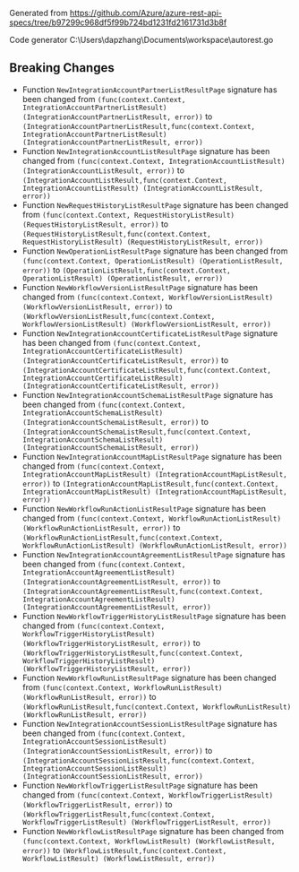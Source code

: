 
Generated from https://github.com/Azure/azure-rest-api-specs/tree/b97299c968df5f99b724bd1231fd2161731d3b8f

Code generator C:\Users\dapzhang\Documents\workspace\autorest.go

## Breaking Changes

- Function `NewIntegrationAccountPartnerListResultPage` signature has been changed from `(func(context.Context, IntegrationAccountPartnerListResult) (IntegrationAccountPartnerListResult, error))` to `(IntegrationAccountPartnerListResult,func(context.Context, IntegrationAccountPartnerListResult) (IntegrationAccountPartnerListResult, error))`
- Function `NewIntegrationAccountListResultPage` signature has been changed from `(func(context.Context, IntegrationAccountListResult) (IntegrationAccountListResult, error))` to `(IntegrationAccountListResult,func(context.Context, IntegrationAccountListResult) (IntegrationAccountListResult, error))`
- Function `NewRequestHistoryListResultPage` signature has been changed from `(func(context.Context, RequestHistoryListResult) (RequestHistoryListResult, error))` to `(RequestHistoryListResult,func(context.Context, RequestHistoryListResult) (RequestHistoryListResult, error))`
- Function `NewOperationListResultPage` signature has been changed from `(func(context.Context, OperationListResult) (OperationListResult, error))` to `(OperationListResult,func(context.Context, OperationListResult) (OperationListResult, error))`
- Function `NewWorkflowVersionListResultPage` signature has been changed from `(func(context.Context, WorkflowVersionListResult) (WorkflowVersionListResult, error))` to `(WorkflowVersionListResult,func(context.Context, WorkflowVersionListResult) (WorkflowVersionListResult, error))`
- Function `NewIntegrationAccountCertificateListResultPage` signature has been changed from `(func(context.Context, IntegrationAccountCertificateListResult) (IntegrationAccountCertificateListResult, error))` to `(IntegrationAccountCertificateListResult,func(context.Context, IntegrationAccountCertificateListResult) (IntegrationAccountCertificateListResult, error))`
- Function `NewIntegrationAccountSchemaListResultPage` signature has been changed from `(func(context.Context, IntegrationAccountSchemaListResult) (IntegrationAccountSchemaListResult, error))` to `(IntegrationAccountSchemaListResult,func(context.Context, IntegrationAccountSchemaListResult) (IntegrationAccountSchemaListResult, error))`
- Function `NewIntegrationAccountMapListResultPage` signature has been changed from `(func(context.Context, IntegrationAccountMapListResult) (IntegrationAccountMapListResult, error))` to `(IntegrationAccountMapListResult,func(context.Context, IntegrationAccountMapListResult) (IntegrationAccountMapListResult, error))`
- Function `NewWorkflowRunActionListResultPage` signature has been changed from `(func(context.Context, WorkflowRunActionListResult) (WorkflowRunActionListResult, error))` to `(WorkflowRunActionListResult,func(context.Context, WorkflowRunActionListResult) (WorkflowRunActionListResult, error))`
- Function `NewIntegrationAccountAgreementListResultPage` signature has been changed from `(func(context.Context, IntegrationAccountAgreementListResult) (IntegrationAccountAgreementListResult, error))` to `(IntegrationAccountAgreementListResult,func(context.Context, IntegrationAccountAgreementListResult) (IntegrationAccountAgreementListResult, error))`
- Function `NewWorkflowTriggerHistoryListResultPage` signature has been changed from `(func(context.Context, WorkflowTriggerHistoryListResult) (WorkflowTriggerHistoryListResult, error))` to `(WorkflowTriggerHistoryListResult,func(context.Context, WorkflowTriggerHistoryListResult) (WorkflowTriggerHistoryListResult, error))`
- Function `NewWorkflowRunListResultPage` signature has been changed from `(func(context.Context, WorkflowRunListResult) (WorkflowRunListResult, error))` to `(WorkflowRunListResult,func(context.Context, WorkflowRunListResult) (WorkflowRunListResult, error))`
- Function `NewIntegrationAccountSessionListResultPage` signature has been changed from `(func(context.Context, IntegrationAccountSessionListResult) (IntegrationAccountSessionListResult, error))` to `(IntegrationAccountSessionListResult,func(context.Context, IntegrationAccountSessionListResult) (IntegrationAccountSessionListResult, error))`
- Function `NewWorkflowTriggerListResultPage` signature has been changed from `(func(context.Context, WorkflowTriggerListResult) (WorkflowTriggerListResult, error))` to `(WorkflowTriggerListResult,func(context.Context, WorkflowTriggerListResult) (WorkflowTriggerListResult, error))`
- Function `NewWorkflowListResultPage` signature has been changed from `(func(context.Context, WorkflowListResult) (WorkflowListResult, error))` to `(WorkflowListResult,func(context.Context, WorkflowListResult) (WorkflowListResult, error))`


